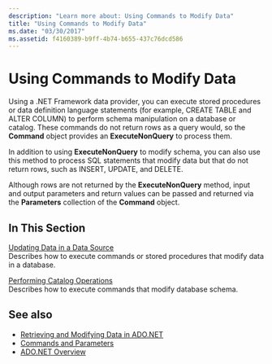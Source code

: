```yaml
---
description: "Learn more about: Using Commands to Modify Data"
title: "Using Commands to Modify Data"
ms.date: "03/30/2017"
ms.assetid: f4160389-b9ff-4b74-b655-437c76dcd586
---
```

# Using Commands to Modify Data

Using a .NET Framework data provider, you can execute stored procedures or data definition language statements (for example, CREATE TABLE and ALTER COLUMN) to perform schema manipulation on a database or catalog. These commands do not return rows as a query would, so the **Command** object provides an **ExecuteNonQuery** to process them.  
  
 In addition to using **ExecuteNonQuery** to modify schema, you can also use this method to process SQL statements that modify data but that do not return rows, such as INSERT, UPDATE, and DELETE.  
  
 Although rows are not returned by the **ExecuteNonQuery** method, input and output parameters and return values can be passed and returned via the **Parameters** collection of the **Command** object.  
  
## In This Section  

 [Updating Data in a Data Source](updating-data-in-a-data-source.md)  
 Describes how to execute commands or stored procedures that modify data in a database.  
  
 [Performing Catalog Operations](performing-catalog-operations.md)  
 Describes how to execute commands that modify database schema.  
  
## See also

- [Retrieving and Modifying Data in ADO.NET](retrieving-and-modifying-data.md)
- [Commands and Parameters](commands-and-parameters.md)
- [ADO.NET Overview](ado-net-overview.md)

